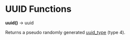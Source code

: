 UUID Functions
==============

**uuid()** -\> uuid

Returns a pseudo randomly generated [uuid_type](../language/types.html) (type 4).


